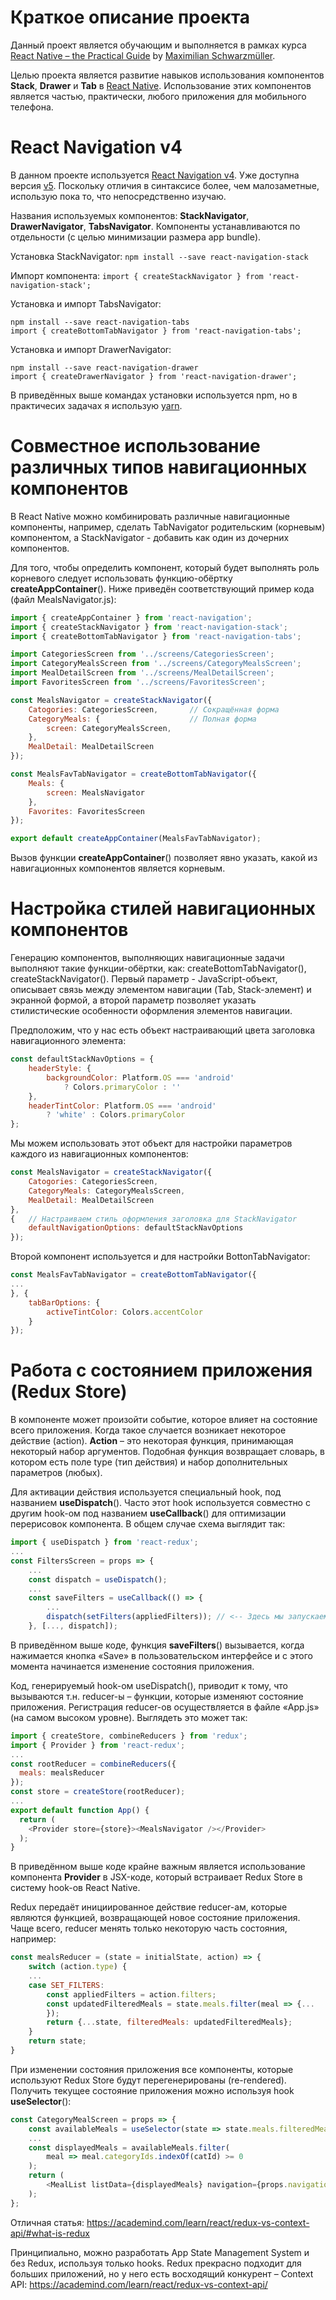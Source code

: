 # Краткое описание проекта

Данный проект является обучающим и выполняется в рамках курса [React Native – the Practical Guide](https://www.udemy.com/course/react-native-the-practical-guide/learn/lecture/15674818?start=0#overview) by [Maximilian Schwarzmüller](https://academind.com/).

Целью проекта является развитие навыков использования компонентов **Stack**, **Drawer** и **Tab** в [React Native](https://facebook.github.io/react-native/). Использование этих компонентов является частью, практически, любого приложения для мобильного телефона.

# React Navigation v4

В данном проекте используется [React Navigation v4](https://reactnavigation.org/docs/en/4.x/hello-react-navigation.html). Уже доступна версия [v5](https://reactnavigation.org/docs/en/hello-react-navigation.html). Поскольку отличия в синтаксисе более, чем малозаметные, использую пока то, что непосредственно изучаю.

Названия используемых компонентов: **StackNavigator**, **DrawerNavigator**, **TabsNavigator**. Компоненты устанавливаются по отдельности (с целью минимизации размера app bundle).

Установка StackNavigator: `npm install --save react-navigation-stack`

Импорт компонента: `import { createStackNavigator } from 'react-navigation-stack';`

Установка и импорт TabsNavigator:

```
npm install --save react-navigation-tabs
import { createBottomTabNavigator } from 'react-navigation-tabs';

```

Установка и импорт DrawerNavigator:

```
npm install --save react-navigation-drawer
import { createDrawerNavigator } from 'react-navigation-drawer';

```

В приведённых выше командах установки используется npm, но в практичесих задачах я использую [yarn](https://yarnpkg.com/).

# Совместное использование различных типов навигационных компонентов

В React Native можно комбинировать различные навигационные компоненты, например, сделать TabNavigator родительским (корневым) компонентом, а StackNavigator - добавить как один из дочерних компонентов.

Для того, чтобы определить компонент, который будет выполнять роль корневого следует использовать функцию-обёртку **createAppContainer**(). Ниже приведён соответствующий пример кода (файл MealsNavigator.js):

```javascript
import { createAppContainer } from 'react-navigation';
import { createStackNavigator } from 'react-navigation-stack';
import { createBottomTabNavigator } from 'react-navigation-tabs';

import CategoriesScreen from '../screens/CategoriesScreen';
import CategoryMealsScreen from '../screens/CategoryMealsScreen';
import MealDetailScreen from '../screens/MealDetailScreen';
import FavoritesScreen from '../screens/FavoritesScreen'; 

const MealsNavigator = createStackNavigator({
    Catogories: CategoriesScreen,       // Сокращённая форма
    CategoryMeals: {                    // Полная форма
        screen: CategoryMealsScreen,
    },
    MealDetail: MealDetailScreen
});

const MealsFavTabNavigator = createBottomTabNavigator({
    Meals: {
        screen: MealsNavigator
    },
    Favorites: FavoritesScreen
});

export default createAppContainer(MealsFavTabNavigator);
```

Вызов функции **createAppContainer**() позволяет явно указать, какой из навигационных компонентов является корневым.

# Настройка стилей навигационных компонентов

Генерацию компонентов, выполняющих навигационные задачи выполняют такие функции-обёртки, как: createBottomTabNavigator(), createStackNavigator(). Первый параметр - JavaScript-объект, описывает связь между элементом навигации (Tab, Stack-элемент) и экранной формой, а второй параметр позволяет указать стилистические особенности оформления элементов навигации.

Предположим, что у нас есть объект настраивающий цвета заголовка навигационного элемента:

```javascript
const defaultStackNavOptions = {
    headerStyle: {
        backgroundColor: Platform.OS === 'android' 
            ? Colors.primaryColor : ''
    },
    headerTintColor: Platform.OS === 'android' 
        ? 'white' : Colors.primaryColor
};
```

Мы можем использовать этот объект для настройки параметров каждого из навигационных компонентов:

```javascript
const MealsNavigator = createStackNavigator({
    Catogories: CategoriesScreen,
    CategoryMeals: CategoryMealsScreen,
    MealDetail: MealDetailScreen
},        
{   // Настраиваем стиль оформления заголовка для StackNavigator
    defaultNavigationOptions: defaultStackNavOptions
});
```

Второй компонент используется и для настройки BottonTabNavigator:

```javascript
const MealsFavTabNavigator = createBottomTabNavigator({
...
}, {
    tabBarOptions: {
        activeTintColor: Colors.accentColor
    }
});
```

# Работа с состоянием приложения (Redux Store)

В компоненте может произойти событие, которое влияет на состояние всего приложения. Когда такое случается возникает некоторое действие (action). **Action** – это некоторая функция, принимающая некоторый набор аргументов. Подобная функция возвращает словарь, в котором есть поле type (тип действия) и набор дополнительных параметров (любых).

Для активации действия используется специальный hook, под названием **useDispatch**(). Часто этот hook используется совместно с другим hook-ом под названием **useCallback**() для оптимизации перерисовок компонента. В общем случае схема выглядит так:

```javascript
import { useDispatch } from 'react-redux';
...
const FiltersScreen = props => {
	...
	const dispatch = useDispatch();
	...
	const saveFilters = useCallback(() => {
		...
		dispatch(setFilters(appliedFilters)); // <-- Здесь мы запускаем "действие"
	}, [..., dispatch]);
```

В приведённом выше коде, функция **saveFilters**() вызывается, когда нажимается кнопка «Save» в пользовательском интерфейсе и с этого момента начинается изменение состояния приложения.

Код, генерируемый hook-ом useDispatch(), приводит к тому, что вызываются т.н. reducer-ы – функции, которые изменяют состояние приложения. Регистрация reducer-ов осуществляется в файле «App.js» (на самом высоком уровне). Выглядеть это может так:

```javascript
import { createStore, combineReducers } from 'redux';
import { Provider } from 'react-redux';
...
const rootReducer = combineReducers({
  meals: mealsReducer
});
const store = createStore(rootReducer);
...
export default function App() {
  return (
    <Provider store={store}><MealsNavigator /></Provider>
  );
}
```

В приведённом выше коде крайне важным является использование компонента **Provider** в JSX-коде, который встраивает Redux Store в систему hook-ов React Native.

Redux передаёт инициированное действие reducer-ам, которые являются функцией, возвращающей новое состояние приложения. Чаще всего, reducer менять только некоторую часть состояния, например:

```javascript
const mealsReducer = (state = initialState, action) => {
    switch (action.type) {
	...
	case SET_FILTERS:
		const appliedFilters = action.filters;
		const updatedFilteredMeals = state.meals.filter(meal => {...
		});
		return {...state, filteredMeals: updatedFilteredMeals};
    }
    return state;
}
```

При изменении состояния приложения все компоненты, которые используют Redux Store будут перегенерированы (re-rendered). Получить текущее состояние приложения можно используя hook **useSelector**():

```javascript
const CategoryMealScreen = props => {
    const availableMeals = useSelector(state => state.meals.filteredMeals);
	...
	const displayedMeals = availableMeals.filter(
		meal => meal.categoryIds.indexOf(catId) >= 0
    );
    return (
        <MealList listData={displayedMeals} navigation={props.navigation} />
    );
};
```

Отличная статья: https://academind.com/learn/react/redux-vs-context-api/#what-is-redux

Принципиально, можно разработать App State Management System и без Redux, используя только hooks.
Redux прекрасно подходит для больших приложений, но у него есть восходящий конкурент – Context API: https://academind.com/learn/react/redux-vs-context-api/
